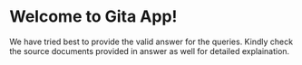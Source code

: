 # Welcome to Gita App!
We have tried best to provide the valid answer for the queries.
Kindly check the source documents provided in answer as well for detailed explaination.
